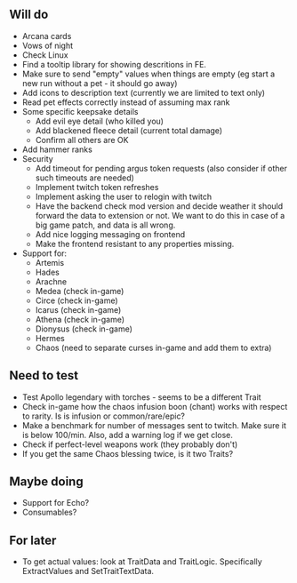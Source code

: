 
## Will do
* Arcana cards
* Vows of night
* Check Linux
* Find a tooltip library for showing descritions in FE.
* Make sure to send "empty" values when  things are empty (eg start a new run without a pet - it should go away)
* Add icons to description text (currently we are limited to text only)
* Read pet effects correctly instead of assuming max rank
* Some specific keepsake details
  * Add evil eye detail (who killed you)
  * Add blackened fleece detail (current total damage)
  * Confirm all others are OK
* Add hammer ranks
* Security
  * Add timeout for pending argus token requests (also consider if other such timeouts are needed)
  * Implement twitch token refreshes
  * Implement asking the user to relogin with twitch
  * Have the backend check mod version and decide weather it should forward the data to extension or not. We want to do this in case of a big game patch, and data is all wrong.
  * Add nice logging messaging on frontend
  * Make the frontend resistant to any properties missing.
* Support for:
  * Artemis
  * Hades
  * Arachne
  * Medea (check in-game)
  * Circe (check in-game)
  * Icarus (check in-game)
  * Athena (check in-game)
  * Dionysus (check in-game)
  * Hermes
  * Chaos (need to separate curses in-game and add them to extra)

## Need to test
* Test Apollo legendary with torches - seems to be a different Trait
* Check in-game how the chaos infusion boon (chant) works with respect to rarity. Is is infusion or common/rare/epic?
* Make a benchmark for number of messages sent to twitch. Make sure it is below 100/min. Also, add a warning log if we get close.
* Check if perfect-level weapons work (they probably don't)
* If you get the same Chaos blessing twice, is it two Traits?

## Maybe doing
* Support for Echo?
* Consumables?

## For later
* To get actual values: look at TraitData and TraitLogic. Specifically ExtractValues and SetTraitTextData.